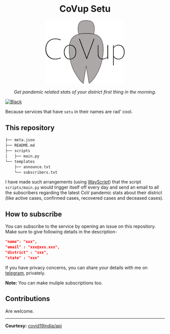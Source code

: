 <div align="center">
    <h1>
        CoVup Setu
    </h1>
    <img width="250" src="https://raw.githubusercontent.com/evi1haxor/evi1haxor.github.io/master/static/project_logos/covup.jpg?token=AG5NBSJVCWURK5GXHB4MFDS7MEULQ" alt="CoVup mailing service" />
    <p>
        <i>Get pandemic related stats of your district first thing in the morning.</i>
    </p>
</div>


[![Black](https://img.shields.io/badge/code%20style-black-000000.svg)](https://github.com/psf/black)


Because services that have `setu` in their names are rad' cool.


## This repository


```bash
├── meta.json
├── README.md
├── scripts
│   ├── main.py
└── templates
    ├── announce.txt
    └── subscribers.txt
```


I have made such arrangements (using [WayScript](https://wayscript.com/)) that the script `scripts/main.py` would trigger itself off every day and send an email to all the subscribers regarding the latest CoV pandemic stats about their district (like active cases, confirmed cases, recovered cases and deceased cases).


## How to subscribe


You can subscribe to the service by opening an issue on this repository. Make sure to give following details in the description-
```json
"name": "xxx",
"email" : "xxx@xxx.xxx",
"district" : "xxx",
"state" : "xxx"
```


If you have privacy concerns, you can share your details with me on [telegram](https://t.me/evi1haxor), privately.


**Note:** You can make muliple subscriptions too.


## Contributions


Are welcome.


<hr>


**Courtesy:** [covid19india/api](https://github.com/covid19india/api)